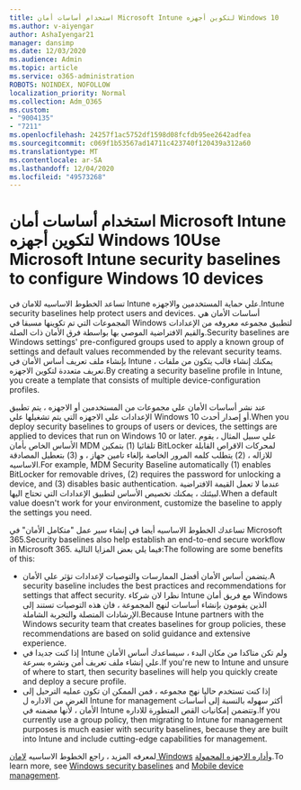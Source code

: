 ```yaml
---
title: استخدام أساسات أمان Microsoft Intune لتكوين أجهزه Windows 10
ms.author: v-aiyengar
author: AshaIyengar21
manager: dansimp
ms.date: 12/03/2020
ms.audience: Admin
ms.topic: article
ms.service: o365-administration
ROBOTS: NOINDEX, NOFOLLOW
localization_priority: Normal
ms.collection: Adm_O365
ms.custom:
- "9004135"
- "7211"
ms.openlocfilehash: 24257f1ac5752df1598d08fcfdb95ee2642adfea
ms.sourcegitcommit: c069f1b53567ad14711c423740f120439a312a60
ms.translationtype: MT
ms.contentlocale: ar-SA
ms.lasthandoff: 12/04/2020
ms.locfileid: "49573268"
---
```

# <a name="use-microsoft-intune-security-baselines-to-configure-windows-10-devices"></a><span data-ttu-id="5ddbc-102">استخدام أساسات أمان Microsoft Intune لتكوين أجهزه Windows 10</span><span class="sxs-lookup"><span data-stu-id="5ddbc-102">Use Microsoft Intune security baselines to configure Windows 10 devices</span></span>

<span data-ttu-id="5ddbc-103">تساعد الخطوط الاساسيه للامان في Intune علي حماية المستخدمين والاجهزه.</span><span class="sxs-lookup"><span data-stu-id="5ddbc-103">Intune security baselines help protect users and devices.</span></span> <span data-ttu-id="5ddbc-104">أساسات الأمان هي المجموعات التي تم تكوينها مسبقا في Windows لتطبيق مجموعه معروفه من الإعدادات والقيم الافتراضية الموصي بها بواسطة فرق الأمان ذات الصلة.</span><span class="sxs-lookup"><span data-stu-id="5ddbc-104">Security baselines are Windows settings' pre-configured groups used to apply a known group of settings and default values recommended by the relevant security teams.</span></span> <span data-ttu-id="5ddbc-105">بإنشاء ملف تعريف أساس الأمان في Intune ، يمكنك إنشاء قالب يتكون من ملفات تعريف متعددة لتكوين الاجهزه.</span><span class="sxs-lookup"><span data-stu-id="5ddbc-105">By creating a security baseline profile in Intune, you create a template that consists of multiple device-configuration profiles.</span></span>

<span data-ttu-id="5ddbc-106">عند نشر أساسات الأمان علي مجموعات من المستخدمين أو الاجهزه ، يتم تطبيق الإعدادات علي الاجهزه التي يتم تشغيلها علي Windows 10 أو إصدار أحدث.</span><span class="sxs-lookup"><span data-stu-id="5ddbc-106">When you deploy security baselines to groups of users or devices, the settings are applied to devices that run on Windows 10 or later.</span></span> <span data-ttu-id="5ddbc-107">علي سبيل المثال ، يقوم الأساس الخاص بأمان MDM تلقائيا (1) بتمكين BitLocker لمحركات الاقراص القابلة للازاله ، (2) يتطلب كلمه المرور الخاصة بإلغاء تامين جهاز ، و (3) بتعطيل المصادقة الاساسيه.</span><span class="sxs-lookup"><span data-stu-id="5ddbc-107">For example, MDM Security Baseline automatically (1) enables BitLocker for removable drives, (2) requires the password for unlocking a device, and (3) disables basic authentication.</span></span> <span data-ttu-id="5ddbc-108">عندما لا تعمل القيمة الافتراضية لبيئتك ، يمكنك تخصيص الأساس لتطبيق الإعدادات التي تحتاج اليها.</span><span class="sxs-lookup"><span data-stu-id="5ddbc-108">When a default value doesn't work for your environment, customize the baseline to apply the settings you need.</span></span>

<span data-ttu-id="5ddbc-109">تساعدك الخطوط الاساسيه أيضا في إنشاء سير عمل "متكامل الأمان" في Microsoft 365.</span><span class="sxs-lookup"><span data-stu-id="5ddbc-109">Security baselines also help establish an end-to-end secure workflow in Microsoft 365.</span></span> <span data-ttu-id="5ddbc-110">فيما يلي بعض المزايا التالية:</span><span class="sxs-lookup"><span data-stu-id="5ddbc-110">The following are some benefits of this:</span></span>

- <span data-ttu-id="5ddbc-111">يتضمن أساس الأمان أفضل الممارسات والتوصيات لإعدادات تؤثر علي الأمان.</span><span class="sxs-lookup"><span data-stu-id="5ddbc-111">A security baseline includes the best practices and recommendations for settings that affect security.</span></span> <span data-ttu-id="5ddbc-112">نظرا لان شركاء Intune مع فريق أمان Windows الذين يقومون بإنشاء أساسات لنهج المجموعة ، فان هذه التوصيات تستند إلى الإرشادات المتصلة والتجربة الشاملة.</span><span class="sxs-lookup"><span data-stu-id="5ddbc-112">Because Intune partners with the Windows security team that creates baselines for group policies, these recommendations are based on solid guidance and extensive experience.</span></span>
- <span data-ttu-id="5ddbc-113">إذا كنت جديدا في Intune ولم تكن متاكدا من مكان البدء ، سيساعدك أساس الأمان علي إنشاء ملف تعريف أمن ونشره بسرعة.</span><span class="sxs-lookup"><span data-stu-id="5ddbc-113">If you're new to Intune and unsure of where to start, then security baselines will help you quickly create and deploy a secure profile.</span></span>
- <span data-ttu-id="5ddbc-114">إذا كنت تستخدم حاليا نهج مجموعه ، فمن الممكن ان تكون عمليه الترحيل إلى الغرض من الاداره ل Intune for management أكثر سهوله بالنسبة إلى أساسات الأمان ، لأنها مضمنه في Intune وتتضمن إمكانيات القص المتطورة للاداره.</span><span class="sxs-lookup"><span data-stu-id="5ddbc-114">If you currently use a group policy, then migrating to Intune for management purposes is much easier with security baselines, because they are built into Intune and include cutting-edge capabilities for management.</span></span>

<span data-ttu-id="5ddbc-115">لمعرفه المزيد ، راجع الخطوط الاساسيه [لامان Windows](https://go.microsoft.com/fwlink/?linkid=2141503) [وأداره الاجهزه المحمولة](https://go.microsoft.com/fwlink/?linkid=2141701).</span><span class="sxs-lookup"><span data-stu-id="5ddbc-115">To learn more, see [Windows security baselines](https://go.microsoft.com/fwlink/?linkid=2141503) and [Mobile device management](https://go.microsoft.com/fwlink/?linkid=2141701).</span></span>